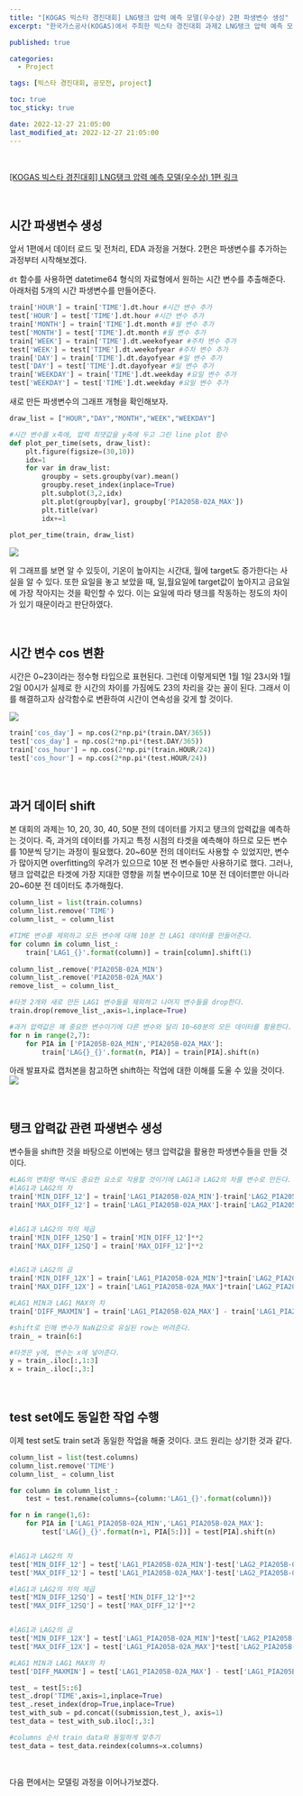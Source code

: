 ```yaml
---
title: "[KOGAS 빅스타 경진대회] LNG탱크 압력 예측 모델(우수상) 2편 파생변수 생성"
excerpt: "한국가스공사(KOGAS)에서 주최한 빅스타 경진대회 과제2 LNG탱크 압력 예측 모델에 참가하여 만든 개발물을 기록한 내용"

published: true

categories:
  - Project

tags: [빅스타 경진대회, 공모전, project]

toc: true
toc_sticky: true

date: 2022-12-27 21:05:00
last_modified_at: 2022-12-27 21:05:00
---
```


<br>

[[KOGAS 빅스타 경진대회] LNG탱크 압력 예측 모델(우수상) 1편 링크](https://heestogram.github.io/project/kogas1/)

<br>

## 시간 파생변수 생성

앞서 1편에서 데이터 로드 및 전처리, EDA 과정을 거쳤다. 2편은 파생변수를 추가하는 과정부터 시작해보겠다.

`dt` 함수를 사용하면 datetime64 형식의 자료형에서 원하는 시간 변수를 추출해준다. 아래처럼 5개의 시간 파생변수를 만들어준다.
```python
train['HOUR'] = train['TIME'].dt.hour #시간 변수 추가
test['HOUR'] = test['TIME'].dt.hour #시간 변수 추가
train['MONTH'] = train['TIME'].dt.month #월 변수 추가
test['MONTH'] = test['TIME'].dt.month #월 변수 추가
train['WEEK'] = train['TIME'].dt.weekofyear #주차 변수 추가
test['WEEK'] = test['TIME'].dt.weekofyear #주차 변수 추가
train['DAY'] = train['TIME'].dt.dayofyear #일 변수 추가
test['DAY'] = test['TIME'].dt.dayofyear #일 변수 추가
train['WEEKDAY'] = train['TIME'].dt.weekday #요일 변수 추가
test['WEEKDAY'] = test['TIME'].dt.weekday #요일 변수 추가
```

새로 만든 파생변수의 그래프 개형을 확인해보자.
```python
draw_list = ["HOUR","DAY","MONTH","WEEK","WEEKDAY"]

#시간 변수를 x축에, 압력 최댓값을 y축에 두고 그린 line plot 함수
def plot_per_time(sets, draw_list):
    plt.figure(figsize=(30,10))
    idx=1
    for var in draw_list:
        groupby = sets.groupby(var).mean()
        groupby.reset_index(inplace=True)
        plt.subplot(3,2,idx)
        plt.plot(groupby[var], groupby['PIA205B-02A_MAX'])
        plt.title(var)
        idx+=1
        
plot_per_time(train, draw_list)
```
<img src="https://user-images.githubusercontent.com/115082062/209664400-64ef2749-4348-4d62-b6d6-5f98394b341b.png">

위 그래프를 보면 알 수 있듯이, 기온이 높아지는 시간대, 월에 target도 증가한다는 사실을 알 수 있다. 또한 요일을 놓고 보았을 때, 일,월요일에 target값이 높아지고 금요일에 가장 작아지는 것을 확인할 수 있다. 이는 요일에 따라 탱크를 작동하는 정도의 차이가 있기 때문이라고 판단하였다.

<br>

## 시간 변수 cos 변환

시간은 0~23이라는 정수형 타입으로 표현된다. 그런데 이렇게되면 1월 1일 23시와 1월 2일 00시가 실제로 한 시간의 차이를 가짐에도 23의 차리을 갖는 꼴이 된다. 그래서 이를 해결하고자 삼각함수로 변환하여 시간이 연속성을 갖게 할 것이다.

<img src="https://user-images.githubusercontent.com/115082062/209666039-21c621bc-b7c4-4c7a-bb31-3dcbaa5f652e.png">

```python
train['cos_day'] = np.cos(2*np.pi*(train.DAY/365))
test['cos_day'] = np.cos(2*np.pi*(test.DAY/365))
train['cos_hour'] = np.cos(2*np.pi*(train.HOUR/24))
test['cos_hour'] = np.cos(2*np.pi*(test.HOUR/24))
```

<br>

## 과거 데이터 shift

본 대회의 과제는 10, 20, 30, 40, 50분 전의 데이터를 가지고 탱크의 압력값을 예측하는 것이다. 즉, 과거의 데이터를 가지고 특정 시점의 타겟을 예측해야 하므로 모든 변수를 10분씩 당기는 과정이 필요했다. 20~60분 전의 데이터도 사용할 수 있었지만, 변수가 많아지면 overfitting의 우려가 있으므로 10분 전 변수들만 사용하기로 했다. 그러나, 탱크 압력값은 타겟에 가장 지대한 영향을 끼칠 변수이므로 10분 전 데이터뿐만 아니라 20~60분 전 데이터도 추가해줬다.

```python
column_list = list(train.columns)
column_list.remove('TIME')
column_list_ = column_list

#TIME 변수를 제외하고 모든 변수에 대해 10분 전 LAG1 데이터를 만들어준다.
for column in column_list_:
    train['LAG1_{}'.format(column)] = train[column].shift(1)
    
column_list_.remove('PIA205B-02A_MIN')
column_list_.remove('PIA205B-02A_MAX')
remove_list_ = column_list_

#타겟 2개와 새로 만든 LAG1 변수들을 제외하고 나머지 변수들을 drop한다.
train.drop(remove_list_,axis=1,inplace=True)

#과거 압력값은 꽤 중요한 변수이기에 다른 변수와 달리 10~60분의 모든 데이터를 활용한다. 즉, LAG1~LAG6까지 만든다.
for n in range(2,7):
    for PIA in ['PIA205B-02A_MIN','PIA205B-02A_MAX']:
        train['LAG{}_{}'.format(n, PIA)] = train[PIA].shift(n)
```

아래 발표자료 캡처본을 참고하면 shift하는 작업에 대한 이해를 도울 수 있을 것이다.
<img src="https://user-images.githubusercontent.com/115082062/209667198-4334da8e-3656-4ee0-8a46-f1ecbc2ee440.png">

<br>

## 탱크 압력값 관련 파생변수 생성

변수들을 shift한 것을 바탕으로 이번에는 탱크 압력값을 활용한 파생변수들을 만들 것이다.
```python
#LAG의 변화량 역시도 중요한 요소로 작용할 것이기에 LAG1과 LAG2의 차를 변수로 만든다.
#lAG1과 LAG2의 차
train['MIN_DIFF_12'] = train['LAG1_PIA205B-02A_MIN']-train['LAG2_PIA205B-02A_MIN']
train['MAX_DIFF_12'] = train['LAG1_PIA205B-02A_MAX']-train['LAG2_PIA205B-02A_MAX']


#lAG1과 LAG2의 차의 제곱
train['MIN_DIFF_12SQ'] = train['MIN_DIFF_12']**2
train['MAX_DIFF_12SQ'] = train['MAX_DIFF_12']**2


#lAG1과 LAG2의 곱
train['MIN_DIFF_12X'] = train['LAG1_PIA205B-02A_MIN']*train['LAG2_PIA205B-02A_MIN']
train['MAX_DIFF_12X'] = train['LAG1_PIA205B-02A_MAX']*train['LAG2_PIA205B-02A_MAX']

#LAG1 MIN과 LAG1 MAX의 차
train['DIFF_MAXMIN'] = train['LAG1_PIA205B-02A_MAX'] - train['LAG1_PIA205B-02A_MIN']
```

```python
#shift로 인해 변수가 NaN값으로 유실된 row는 버려준다.
train_ = train[6:]

#타겟은 y에, 변수는 x에 넣어준다.
y = train_.iloc[:,1:3]
x = train_.iloc[:,3:]
```

<br>

## test set에도 동일한 작업 수행

이제 test set도 train set과 동일한 작업을 해줄 것이다. 코드 원리는 상기한 것과 같다.

```python
column_list = list(test.columns)
column_list.remove('TIME')
column_list_ = column_list

for column in column_list_:
    test = test.rename(columns={column:'LAG1_{}'.format(column)})

for n in range(1,6):
    for PIA in ['LAG1_PIA205B-02A_MIN','LAG1_PIA205B-02A_MAX']:
        test['LAG{}_{}'.format(n+1, PIA[5:])] = test[PIA].shift(n)


#lAG1과 LAG2의 차
test['MIN_DIFF_12'] = test['LAG1_PIA205B-02A_MIN']-test['LAG2_PIA205B-02A_MIN']
test['MAX_DIFF_12'] = test['LAG1_PIA205B-02A_MAX']-test['LAG2_PIA205B-02A_MAX']

#lAG1과 LAG2의 차의 제곱
test['MIN_DIFF_12SQ'] = test['MIN_DIFF_12']**2
test['MAX_DIFF_12SQ'] = test['MAX_DIFF_12']**2


#lAG1과 LAG2의 곱
test['MIN_DIFF_12X'] = test['LAG1_PIA205B-02A_MIN']*test['LAG2_PIA205B-02A_MIN']
test['MAX_DIFF_12X'] = test['LAG1_PIA205B-02A_MAX']*test['LAG2_PIA205B-02A_MAX']

#LAG1 MIN과 LAG1 MAX의 차
test['DIFF_MAXMIN'] = test['LAG1_PIA205B-02A_MAX'] - test['LAG1_PIA205B-02A_MIN']

test_ = test[5::6]
test_.drop('TIME',axis=1,inplace=True)
test_.reset_index(drop=True,inplace=True)
test_with_sub = pd.concat((submission,test_), axis=1)
test_data = test_with_sub.iloc[:,3:]

#columns 순서 train data와 동일하게 맞추기
test_data = test_data.reindex(columns=x.columns)
```

<br>

다음 편에서는 모델링 과정을 이어나가보겠다.

<br>
